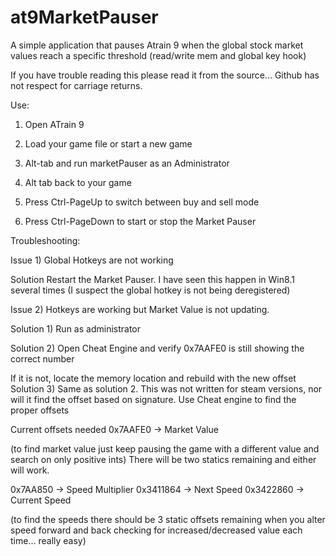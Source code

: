 at9MarketPauser
===============

A simple application that pauses Atrain 9 when the global stock market values reach a specific threshold (read/write mem and global key hook)

If you have trouble reading this please read it from the source... Github has not respect for carriage returns.

Use:

1. Open ATrain 9
2. Load your game file or start a new game
3. Alt-tab and run marketPauser as an Administrator
4. Alt tab back to your game

1. Press Ctrl-PageUp to switch between buy and sell mode
2. Press Ctrl-PageDown to start or stop the Market Pauser

Troubleshooting:

Issue 1) Global Hotkeys are not working

Solution Restart the Market Pauser. I have seen this happen in Win8.1 several times (I suspect the global hotkey is not being deregistered)


Issue 2) Hotkeys are working but Market Value is not updating.

Solution 1) Run as administrator

Solution 2) Open Cheat Engine and verify 0x7AAFE0 is still showing the correct number

If it is not, locate the memory location and rebuild with the new offset
Solution 3) Same as solution 2. This was not written for steam versions, nor will it find the offset based on signature. Use Cheat engine to find the proper offsets

Current offsets needed
0x7AAFE0 -> Market Value

(to find market value just keep pausing the game with a different value and search on only positive ints) There will be two statics remaining and either will work.

0x7AA850 -> Speed Multiplier
0x3411864 -> Next Speed
0x3422860 -> Current Speed

(to find the speeds there should be 3 static offsets remaining when you alter speed forward and back checking for increased/decreased value each time... really easy)
